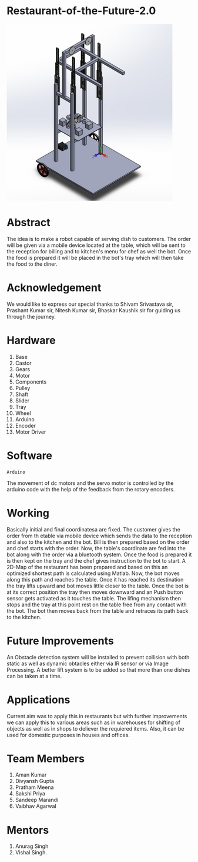 # Restaurant-of-the-Future-2.0

![IsometricView](Images/IsoMetricView.jpg)

# Abstract
	
The idea is to make a robot capable of serving dish to customers. The order will be given via a mobile device located at the table, which will be sent to the reception for billing and to kitchen's menu for chef as well the bot.
Once the food is prepared it will be placed in the bot's tray which will then take the food to the diner.  

# Acknowledgement

We would like to express our special thanks to Shivam Srivastava sir, Prashant Kumar sir, Nitesh Kumar sir, Bhaskar Kaushik sir for guiding us through the journey.

# Hardware

1. Base
2. Castor
3. Gears
4. Motor
5. Components
6. Pulley
7. Shaft
8. Slider
9. Tray
10. Wheel
11. Arduino
12. Encoder
13. Motor Driver

# Software
	Arduino
The movement of dc motors and the servo motor is controlled by the arduino code with the help of the feedback from the rotary encoders.

# Working

Basically initial and final coordinatesa are fixed. The customer gives the order from th etable via mobile device which sends the data to the reception and also to the kitchen and the bot. Bill is then prepared based on the order and chef starts with the order. Now, the table's coordinate are fed into the bot along with the order via a bluetooth system.
Once the food is prepared it is then kept on the tray and the chef gives instruction to the bot to start.
A 2D-Map of the restaurant has been prepared and based on this an optimized shortest path is calculated using Matlab. Now, the bot moves along this path and reaches the table. Once it has reached its destination the tray lifts upward and bot moves little closer to the table.
Once the bot is at its correct position the tray then moves downward and an Push button sensor gets activated as it touches the table. The lifing mechanism then stops and the tray at this point rest on the table free from any contact with the bot. The bot then moves back from the table and retraces its path back to the kitchen.
	
# Future Improvements

An Obstacle detection system will be installed to prevent collision with both static as well as dynamic obtacles either via IR sensor or via Image Processing.
A better lift system is to be added so that more than one dishes can be taken at a time. 	

# Applications

Current aim was to apply this in restaurants but with further improvements we can apply this to various areas such as in warehouses for shifting of objects as well as in shops to deliever the requiered items.
Also, it can be used for domestic purposes in houses and offices. 
 
# Team Members

1. Aman Kumar
2. Divyansh Gupta
3. Pratham Meena
4. Sakshi Priya
5. Sandeep Marandi
6. Vaibhav Agarwal

# Mentors

1. Anurag Singh
2. Vishal Singh.
